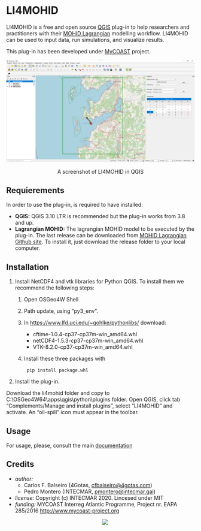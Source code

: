 # LI4MOHID

LI4MOHID is a free and open source [QGIS](https://qgis.org/) plug-in to help researchers and practitioners with their
[MOHID Lagrangian](http://www.mohid.com/pages/models/mohidlagrangian/mohid_lagrangian_home.shtml) modelling workflow. 
LI4MOHID can be used to  input data, run simulations, and visualize results. 

This plug-in has been developed under [MyCOAST](http://www.mycoast-project.org) project.

<p align="center"><img src="./doc/assets/li4mohid_SC.png"></p>
<p align="center">A screenshot of LI4MOHID in QGIS</p>

## Requierements

In order to use the plug-in, is required to have installed:

* **QGIS:** QGIS 3.10 LTR is recommended but the plug-in works from 3.8 and up.
* **Lagrangian MOHID:** The lagrangian MOHID model to be executed by the plug-in. The last release
can be downloaded from [MOHID Lagrangian Github site](https://github.com/Mohid-Water-Modelling-System/MOHID-Lagrangian/tags).
  To install it, just download the release folder to your local computer.
  
## Installation


1. Install NetCDF4 and vtk libraries for Python QGIS. To install them we recommend the following steps:
    1)	Open OSGeo4W Shell
    2)	Path update, using “py3_env”.
    3)	In https://www.lfd.uci.edu/~gohlke/pythonlibs/ 
download:
          
        -	cftime-1.0.4-cp37-cp37m-win_amd64.whl
        -	netCDF4-1.5.3-cp37-cp37m-win_amd64.whl
        -	VTK-8.2.0-cp37-cp37m-win_amd64.whl
    4) Install these three packages with
       
            pip install package.whl

2. Install the plug-in.

Download the li4mohid folder  and copy to C:\OSGeo4W64\apps\qgis\python\plugins folder. 
Open QGIS, click tab “Complements/Manage and install plugins”, select “LI4MOHID” and activate.
An “oil-spill” icon must appear in the toolbar.

## Usage

For usage, please, consult the main [documentation](./doc/MyCoast_LI4MOHID_EN.pdf) 


## Credits
* *author:*
  + Carlos F. Balseiro (4Gotas, cfbalseiro@4gotas.com)
  + Pedro Montero (INTECMAR, pmontero@intecmar.gal)
* *license:* Copyright (c) INTECMAR 2020. Lincesed under MIT
* *funding:* MYCOAST  Interreg Atlantic Programme, Project nr. EAPA 285/2016
             http://www.mycoast-project.org
  <p align="center"><img src="https://github.com/pedromontero/li4mohid/blob/README/doc/assets/MyCoast_Logo_small.png"></p>
